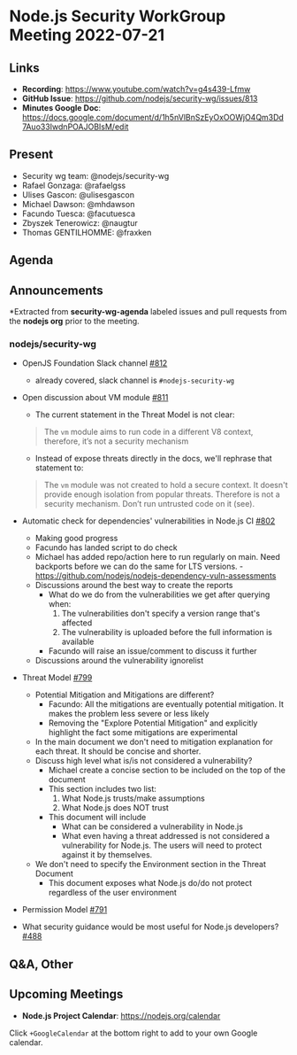 # Node.js Security WorkGroup Meeting 2022-07-21

## Links

* **Recording**: https://www.youtube.com/watch?v=g4s439-Lfmw
* **GitHub Issue**: https://github.com/nodejs/security-wg/issues/813
* **Minutes Google Doc**: https://docs.google.com/document/d/1h5nVlBnSzEyOxOOWjO4Qm3Dd7Auo33IwdnPOAJOBIsM/edit

## Present


* Security wg team: @nodejs/security-wg
* Rafael Gonzaga: @rafaelgss
* Ulises Gascon: @ulisesgascon
* Michael Dawson: @mhdawson
* Facundo Tuesca: @facutuesca
* Zbyszek Tenerowicz: @naugtur
* Thomas GENTILHOMME: @fraxken

## Agenda

## Announcements

*Extracted from **security-wg-agenda** labeled issues and pull requests from the **nodejs org** prior to the meeting.

### nodejs/security-wg

* OpenJS Foundation Slack channel [#812](https://github.com/nodejs/security-wg/issues/812)
  * already covered, slack channel is `#nodejs-security-wg`

* Open discussion about VM module [#811](https://github.com/nodejs/security-wg/issues/811)
  * The current statement in the Threat Model is not clear:
  > The `vm` module aims to run code in a different V8 context, therefore, it’s not a security mechanism
  * Instead of expose threats directly in the docs, we'll rephrase that statement to:
  > The `vm` module was not created to hold a secure context. It doesn't provide enough isolation from popular threats.
  > Therefore is not a security mechanism. Don’t run untrusted code on it (see).

* Automatic check for dependencies' vulnerabilities in Node.js CI [#802](https://github.com/nodejs/security-wg/issues/802)
  * Making good progress
  * Facundo has landed script to do check
  * Michael has added repo/action here to run regularly on main. Need backports before we can
    do the same for LTS versions. - https://github.com/nodejs/nodejs-dependency-vuln-assessments
  * Discussions around the best way to create the reports
    * What do we do from the vulnerabilities we get after querying when:
      1) The vulnerabilities don't specify a version range that's affected
      2) The vulnerability is uploaded before the full information is available
    * Facundo will raise an issue/comment to discuss it further
  * Discussions around the vulnerability ignorelist

* Threat Model [#799](https://github.com/nodejs/security-wg/issues/799)
  * Potential Mitigation and Mitigations are different?
    * Facundo: All the mitigations are eventually potential mitigation. It makes the problem less severe or less likely
    * Removing the "Explore Potential Mitigation" and explicitly highlight the fact some mitigations are experimental
  * In the main document we don't need to mitigation explanation for each threat. It should be concise and shorter.
  * Discuss high level what is/is not considered a vulnerability?
    * Michael create a concise section to be included on the top of the document
    * This section includes two list:
      1) What Node.js trusts/make assumptions
      2) What Node.js does NOT trust
    * This document will include
      * What can be considered a vulnerability in Node.js
      * What even having a threat addressed is not considered a vulnerability for Node.js. The users will need to protect against it by themselves.
  * We don't need to specify the Environment section in the Threat Document
    * This document exposes what Node.js do/do not protect regardless of the user environment

* Permission Model [#791](https://github.com/nodejs/security-wg/issues/791)
* What security guidance would be most useful for Node.js developers? [#488](https://github.com/nodejs/security-wg/issues/488)

## Q&A, Other

## Upcoming Meetings

* **Node.js Project Calendar**: <https://nodejs.org/calendar>

Click `+GoogleCalendar` at the bottom right to add to your own Google calendar.

